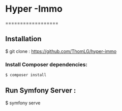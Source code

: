 # Hyper -Immo #
==================

## Installation

$ git clone : https://github.com/ThomLG/hyper-immo

### Install Composer dependencies:

```$ composer install```


## Run Symfony Server :

$ symfony serve